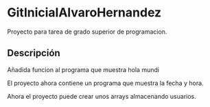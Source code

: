 # GitInicialAlvaroHernandez

Proyecto para tarea de grado superior de programacion.

## Descripción

Añadida funcion al programa que muestra hola mundi

El proyecto ahora contiene un programa que muestra la fecha y hora.

Ahora el proyecto puede crear unos arrays almacenando usuarios.
